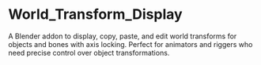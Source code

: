 # World_Transform_Display
A Blender addon to display, copy, paste, and edit world transforms for objects and bones with axis locking. Perfect for animators and riggers who need precise control over object transformations.
